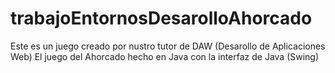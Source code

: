 # trabajoEntornosDesarolloAhorcado
Este es un juego creado por nustro tutor de DAW (Desarollo de Aplicaciones Web) El juego del Ahorcado hecho en Java con la interfaz de Java (Swing)
